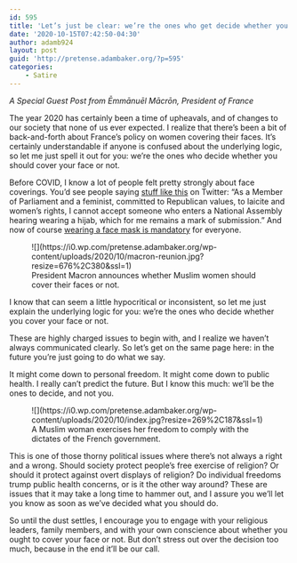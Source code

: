 ```yaml
---
id: 595
title: 'Let’s just be clear: we’re the ones who get decide whether you cover your face or not'
date: '2020-10-15T07:42:50-04:30'
author: adamb924
layout: post
guid: 'http://pretense.adambaker.org/?p=595'
categories:
    - Satire
---
```


*A Special Guest Post from Ēmmānuēl Mācrōn, President of France*

The year 2020 has certainly been a time of upheavals, and of changes to our society that none of us ever expected. I realize that there’s been a bit of back-and-forth about France’s policy on women covering their faces. It’s certainly understandable if anyone is confused about the underlying logic, so let me just spell it out for you: we’re the ones who decide whether you should cover your face or not.

Before COVID, I know a lot of people felt pretty strongly about face coverings. You’d see people saying [stuff like this](https://www.aljazeera.com/news/2020/9/22/frances-decades-long-feud-over-the-hijab-takes-centre-stage) on Twitter: “As a Member of Parliament and a feminist, committed to Republican values, to laicite and women’s rights, I cannot accept someone who enters a National Assembly hearing wearing a hijab, which for me remains a mark of submission.” And now of course [wearing a face mask is mandatory](https://www.bbc.com/news/world-europe-53471497) for everyone.

<figure class="wp-block-image size-large">![](https://i0.wp.com/pretense.adambaker.org/wp-content/uploads/2020/10/macron-reunion.jpg?resize=676%2C380&ssl=1)<figcaption>President Macron announces whether Muslim women should cover their faces or not.</figcaption></figure>I know that can seem a little hypocritical or inconsistent, so let me just explain the underlying logic for you: we’re the ones who decide whether you cover your face or not.

These are highly charged issues to begin with, and I realize we haven’t always communicated clearly. So let’s get on the same page here: in the future you’re just going to do what we say.

It might come down to personal freedom. It might come down to public health. I really can’t predict the future. But I know this much: we’ll be the ones to decide, and not you.

<div class="wp-block-image"><figure class="aligncenter size-large">![](https://i0.wp.com/pretense.adambaker.org/wp-content/uploads/2020/10/index.jpg?resize=269%2C187&ssl=1)<figcaption>A Muslim woman exercises her freedom to comply with the dictates of the French government.</figcaption></figure></div>This is one of those thorny political issues where there’s not always a right and a wrong. Should society protect people’s free exercise of religion? Or should it protect against overt displays of religion? Do individual freedoms trump public health concerns, or is it the other way around? These are issues that it may take a long time to hammer out, and I assure you we’ll let you know as soon as we’ve decided what you should do.

So until the dust settles, I encourage you to engage with your religious leaders, family members, and with your own conscience about whether you ought to cover your face or not. But don’t stress out over the decision too much, because in the end it’ll be our call.